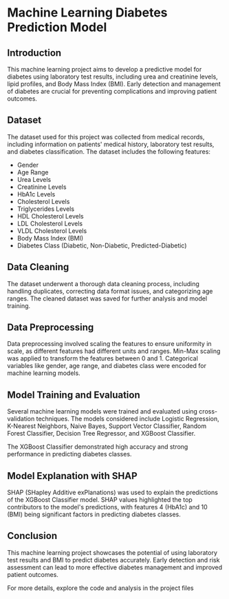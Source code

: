 # Machine Learning Diabetes Prediction Model

## Introduction

This machine learning project aims to develop a predictive model for diabetes using laboratory test results, including urea and creatinine levels, lipid profiles, and Body Mass Index (BMI). Early detection and management of diabetes are crucial for preventing complications and improving patient outcomes.

## Dataset

The dataset used for this project was collected from medical records, including information on patients' medical history, laboratory test results, and diabetes classification. The dataset includes the following features:

- Gender
- Age Range
- Urea Levels
- Creatinine Levels
- HbA1c Levels
- Cholesterol Levels
- Triglycerides Levels
- HDL Cholesterol Levels
- LDL Cholesterol Levels
- VLDL Cholesterol Levels
- Body Mass Index (BMI)
- Diabetes Class (Diabetic, Non-Diabetic, Predicted-Diabetic)

## Data Cleaning

The dataset underwent a thorough data cleaning process, including handling duplicates, correcting data format issues, and categorizing age ranges. The cleaned dataset was saved for further analysis and model training.

## Data Preprocessing

Data preprocessing involved scaling the features to ensure uniformity in scale, as different features had different units and ranges. Min-Max scaling was applied to transform the features between 0 and 1. Categorical variables like gender, age range, and diabetes class were encoded for machine learning models.

## Model Training and Evaluation

Several machine learning models were trained and evaluated using cross-validation techniques. The models considered include Logistic Regression, K-Nearest Neighbors, Naive Bayes, Support Vector Classifier, Random Forest Classifier, Decision Tree Regressor, and XGBoost Classifier.

The XGBoost Classifier demonstrated high accuracy and strong performance in predicting diabetes classes.

## Model Explanation with SHAP

SHAP (SHapley Additive exPlanations) was used to explain the predictions of the XGBoost Classifier model. SHAP values highlighted the top contributors to the model's predictions, with features 4 (HbA1c) and 10 (BMI) being significant factors in predicting diabetes classes.

## Conclusion

This machine learning project showcases the potential of using laboratory test results and BMI to predict diabetes accurately. Early detection and risk assessment can lead to more effective diabetes management and improved patient outcomes.

For more details, explore the code and analysis in the project files
